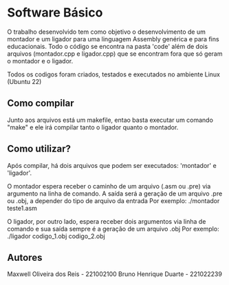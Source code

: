 # Software Básico
O trabalho desenvolvido tem como objetivo o desenvolvimento de um montador e um ligador para uma linguagem Assembly genérica e para fins educacionais. Todo o código se encontra na pasta 'code' além de dois arquivos (montador.cpp e ligador.cpp) que se encontram fora que só geram o montador e o ligador. 

Todos os codigos foram criados, testados e executados no ambiente Linux (Ubuntu 22)

## Como compilar
Junto aos arquivos está um makefile, entao basta executar um comando "make" e ele irá compilar tanto o ligador quanto o montador.

## Como utilizar?
Após compilar, há dois arquivos que podem ser executados: 'montador' e 'ligador'.

O montador espera receber o caminho de um arquivo (.asm ou .pre) via argumento na linha de comando.
A saída será a geração de um arquivo .pre ou .obj, a depender do tipo de arquivo da entrada
Por exemplo: ./montador teste1.asm

O ligador, por outro lado, espera receber dois argumentos via linha de comando e sua saída sempre é a geração de um arquivo .obj
Por exemplo: ./ligador codigo_1.obj codigo_2.obj

## Autores

Maxwell Oliveira dos Reis - 221002100
Bruno Henrique Duarte - 221022239